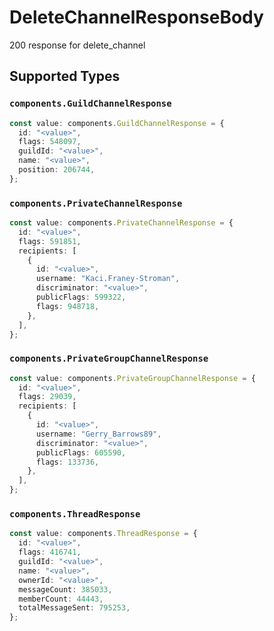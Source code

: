 # DeleteChannelResponseBody

200 response for delete_channel


## Supported Types

### `components.GuildChannelResponse`

```typescript
const value: components.GuildChannelResponse = {
  id: "<value>",
  flags: 548097,
  guildId: "<value>",
  name: "<value>",
  position: 206744,
};
```

### `components.PrivateChannelResponse`

```typescript
const value: components.PrivateChannelResponse = {
  id: "<value>",
  flags: 591851,
  recipients: [
    {
      id: "<value>",
      username: "Kaci.Franey-Stroman",
      discriminator: "<value>",
      publicFlags: 599322,
      flags: 948718,
    },
  ],
};
```

### `components.PrivateGroupChannelResponse`

```typescript
const value: components.PrivateGroupChannelResponse = {
  id: "<value>",
  flags: 29039,
  recipients: [
    {
      id: "<value>",
      username: "Gerry_Barrows89",
      discriminator: "<value>",
      publicFlags: 605590,
      flags: 133736,
    },
  ],
};
```

### `components.ThreadResponse`

```typescript
const value: components.ThreadResponse = {
  id: "<value>",
  flags: 416741,
  guildId: "<value>",
  name: "<value>",
  ownerId: "<value>",
  messageCount: 385033,
  memberCount: 44443,
  totalMessageSent: 795253,
};
```

